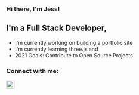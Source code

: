 ### Hi there, I'm Jess!

## I'm a Full Stack Developer,

- I'm currently working on building a portfolio site
- I'm currently learning three.js and
- 2021 Goals: Contribute to Open Source Projects

### Connect with me:

[<img align="left" alt="Jess|LinkedIn" width="22px" src="https://cdns.iconmonstr.com/wp-content/assets/preview/2012/240/iconmonstr-linkedin-3.png"/>][linkedin]

[linkedin]: https://www.linkedin.com/in/jess-edwards-429821165/
